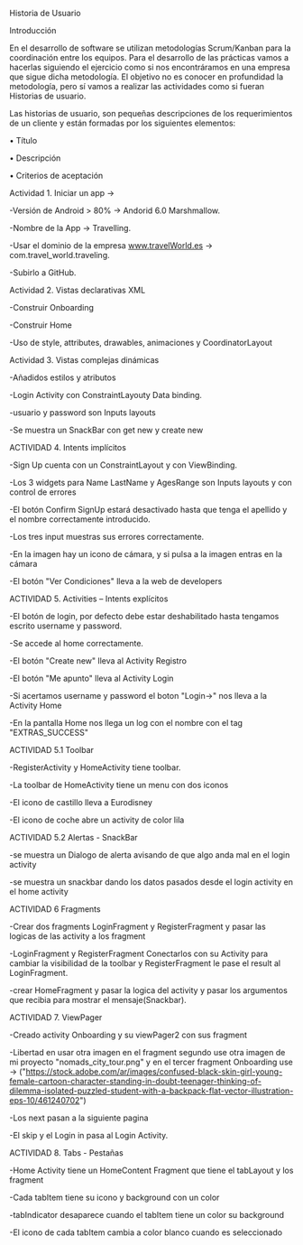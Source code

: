 Historia de Usuario

Introducción

En el desarrollo de software se utilizan metodologías Scrum/Kanban para la coordinación entre los equipos. Para el desarrollo de
las prácticas vamos a hacerlas siguiendo el ejercicio como si nos encontráramos en una empresa que sigue dicha metodología.
El objetivo no es conocer en profundidad la metodología, pero sí vamos a realizar las actividades como si fueran Historias de
usuario.

Las historias de usuario, son pequeñas descripciones de los requerimientos de un cliente y están formadas por los siguientes
elementos:

• Título

• Descripción

• Criterios de aceptación

Actividad 1. Iniciar un app ->

-Versión de Android > 80% -> Andorid 6.0 Marshmallow.

-Nombre de la App -> Travelling.

-Usar el dominio de la empresa www.travelWorld.es -> com.travel_world.traveling.

-Subirlo a GitHub.

Actividad 2. Vistas declarativas XML

-Construir Onboarding

-Construir Home

-Uso de style, attributes, drawables, animaciones y  CoordinatorLayout

Actividad 3. Vistas complejas  dinámicas

-Añadidos estilos y atributos

-Login Activity con ConstraintLayouty Data binding.

-usuario y password son Inputs layouts

-Se muestra un SnackBar con get new y create new

ACTIVIDAD 4. Intents implícitos

-Sign Up cuenta con un ConstraintLayout y con ViewBinding.

-Los 3 widgets para Name LastName y AgesRange son Inputs layouts y con control de errores

-El botón Confirm SignUp estará desactivado hasta que tenga el apellido y el nombre correctamente introducido.

-Los tres input muestras sus errores correctamente.

-En la imagen hay un icono de cámara, y si pulsa a la imagen entras en la cámara

-El botón "Ver Condiciones" lleva a la web de developers

ACTIVIDAD 5. Activities – Intents explícitos

-El botón de login, por defecto debe estar deshabilitado hasta tengamos escrito username y password.

-Se accede al home correctamente.

-El botón "Create new" lleva al Activity Registro

-El botón "Me apunto" lleva al Activity Login

-Si acertamos username y password el boton "Login->" nos lleva a la Activity Home

-En la pantalla Home nos llega un log con el nombre con el tag "EXTRAS_SUCCESS"

ACTIVIDAD 5.1 Toolbar

-RegisterActivity y HomeActivity tiene toolbar.

-La toolbar de HomeActivity tiene un menu con dos iconos

-El icono de castillo lleva a Eurodisney

-El icono de coche abre un activity de color lila

ACTIVIDAD 5.2 Alertas - SnackBar

-se muestra un Dialogo de alerta avisando de que algo anda mal en el login activity

-se muestra un snackbar dando los datos pasados desde el login activity en el home activity

ACTIVIDAD 6 Fragments

-Crear dos fragments LoginFragment y RegisterFragment y pasar las logicas de las activity a los fragment

-LoginFragment y RegisterFragment Conectarlos con su Activity para cambiar la visibilidad de la toolbar y RegisterFragment le pase el result al LoginFragment.

-crear HomeFragment y pasar la logica del activity y pasar los argumentos que recibia para mostrar el mensaje(Snackbar).

ACTIVIDAD 7. ViewPager

-Creado activity Onboarding y su viewPager2 con sus fragment

-Libertad en usar otra imagen en el fragment segundo use otra imagen de mi proyecto "nomads_city_tour.png" y en el tercer fragment Onboarding use ->
("https://stock.adobe.com/ar/images/confused-black-skin-girl-young-female-cartoon-character-standing-in-doubt-teenager-thinking-of-dilemma-isolated-puzzled-student-with-a-backpack-flat-vector-illustration-eps-10/461240702") 

-Los next pasan a la siguiente pagina

-El skip y el Login in pasa al Login Activity.

ACTIVIDAD 8. Tabs - Pestañas

-Home Activity tiene un HomeContent Fragment que tiene el tabLayout y los fragment

-Cada tabItem tiene su icono y background con un color

-tabIndicator desaparece cuando el tabItem tiene un color su background

-El icono de cada tabItem cambia a color blanco cuando es seleccionado